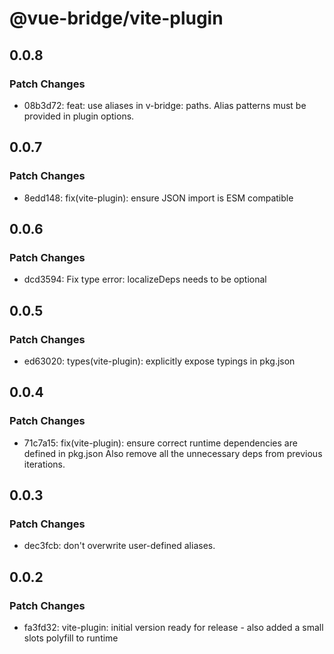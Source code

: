 # @vue-bridge/vite-plugin

## 0.0.8

### Patch Changes

- 08b3d72: feat: use aliases in v-bridge: paths. Alias patterns must be provided in plugin options.

## 0.0.7

### Patch Changes

- 8edd148: fix(vite-plugin): ensure JSON import is ESM compatible

## 0.0.6

### Patch Changes

- dcd3594: Fix type error: localizeDeps needs to be optional

## 0.0.5

### Patch Changes

- ed63020: types(vite-plugin): explicitly expose typings in pkg.json

## 0.0.4

### Patch Changes

- 71c7a15: fix(vite-plugin): ensure correct runtime dependencies are defined in pkg.json
  Also remove all the unnecessary deps from previous iterations.

## 0.0.3

### Patch Changes

- dec3fcb: don't overwrite user-defined aliases.

## 0.0.2

### Patch Changes

- fa3fd32: vite-plugin: initial version ready for release - also added a small slots polyfill to runtime
